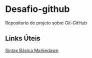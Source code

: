 # Desafio-github
Repositorio de projeto sobre Git-GitHub
## Links Úteis
[Sintax Básica Markedawn](https://www.markdownguide.org/basic-syntax/)
